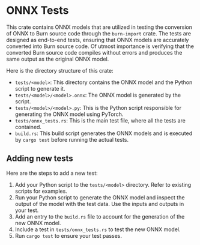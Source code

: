 # ONNX Tests

This crate contains ONNX models that are utilized in testing the conversion of ONNX to Burn source
code through the `burn-import` crate. The tests are designed as end-to-end tests, ensuring that ONNX
models are accurately converted into Burn source code. Of utmost importance is verifying that the
converted Burn source code compiles without errors and produces the same output as the original ONNX
model.

Here is the directory structure of this crate:

- `tests/<model>`: This directory contains the ONNX model and the Python script to generate it.
- `tests/<model>/<model>.onnx`: The ONNX model is generated by the script.
- `tests/<model>/<model>.py`: This is the Python script responsible for generating the ONNX model
  using PyTorch.
- `tests/onnx_tests.rs`: This is the main test file, where all the tests are contained.
- `build.rs`: This build script generates the ONNX models and is executed by `cargo test` before
  running the actual tests.

## Adding new tests

Here are the steps to add a new test:

1. Add your Python script to the `tests/<model>` directory. Refer to existing scripts for examples.
2. Run your Python script to generate the ONNX model and inspect the output of the model with the
   test data. Use the inputs and outputs in your test.
3. Add an entry to the `build.rs` file to account for the generation of the new ONNX model.
4. Include a test in `tests/onnx_tests.rs` to test the new ONNX model.
5. Run `cargo test` to ensure your test passes.
